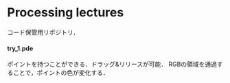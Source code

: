 # Processing lectures

コード保管用リポジトリ．

#### try_1.pde
ポイントを持つことができる．ドラッグ&リリースが可能．
RGBの領域を通過することで，ポイントの色が変化する．

